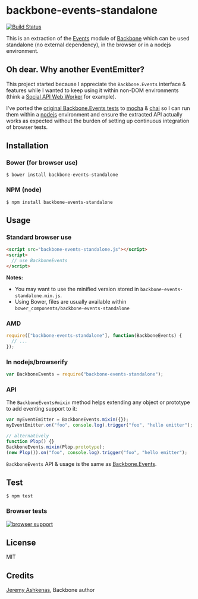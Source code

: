 backbone-events-standalone
==========================

[![Build Status](https://travis-ci.org/n1k0/backbone-events-standalone.png)](https://travis-ci.org/n1k0/backbone-events-standalone)

This is an extraction of the [Events] module of [Backbone] which can be used
standalone (no external dependency), in the browser or in a nodejs environment.

## Oh dear. Why another EventEmitter?

This project started because I appreciate the `Backbone.Events` interface &
features while I wanted to keep using it within non-DOM environments (think a
[Social API Web Worker] for example).

I've ported the [original Backbone.Events tests] to [mocha] & [chai] so I can
run them within a [nodejs] environment and ensure the extracted API actually
works as expected without the burden of setting up continuous integration of
browser tests.

## Installation

### Bower (for browser use)

```
$ bower install backbone-events-standalone
```

### NPM (node)

```
$ npm install backbone-events-standalone
```

## Usage

### Standard browser use

```html
<script src="backbone-events-standalone.js"></script>
<script>
  // use BackboneEvents
</script>
```

**Notes:**

- You may want to use the minified version stored in `backbone-events-standalone.min.js`.
- Using Bower, files are usually available within `bower_components/backbone-events-standalone`

### AMD

```js
require(["backbone-events-standalone"], function(BackboneEvents) {
  // ...
});
```

### In nodejs/browserify

```js
var BackboneEvents = require("backbone-events-standalone");
```

### API

The `BackboneEvents#mixin` method helps extending any object or prototype to add eventing
support to it:

```js
var myEventEmitter = BackboneEvents.mixin({});
myEventEmitter.on("foo", console.log).trigger("foo", "hello emitter");

// alternatively
function Plop() {}
BackboneEvents.mixin(Plop.prototype);
(new Plop()).on("foo", console.log).trigger("foo", "hello emitter");
```

`BackboneEvents` API & usage is the same as [Backbone.Events].

## Test

```
$ npm test
```

### Browser tests

[![browser support](https://ci.testling.com/n1k0/backbone-events-standalone.png)](https://ci.testling.com/n1k0/backbone-events-standalone)

## License

MIT

## Credits

[Jeremy Ashkenas](http://ashkenas.com/), Backbone author

[Events]: http://backbonejs.org/#Events
[Backbone.Events]: http://backbonejs.org/#Events
[Backbone]: http://backbonejs.org/
[mocha]: (http://mochajs.org/)
[chai]: http://chaijs.com/
[nodejs]: nodejs.org/
[original Backbone.Events tests]: https://github.com/jashkenas/backbone/blob/699fe3271262043bb137bae97bd0003d6d193f27/test/events.js
[Social API Web Worker]: https://developer.mozilla.org/en-US/docs/Social_API/Service_worker_API_reference

